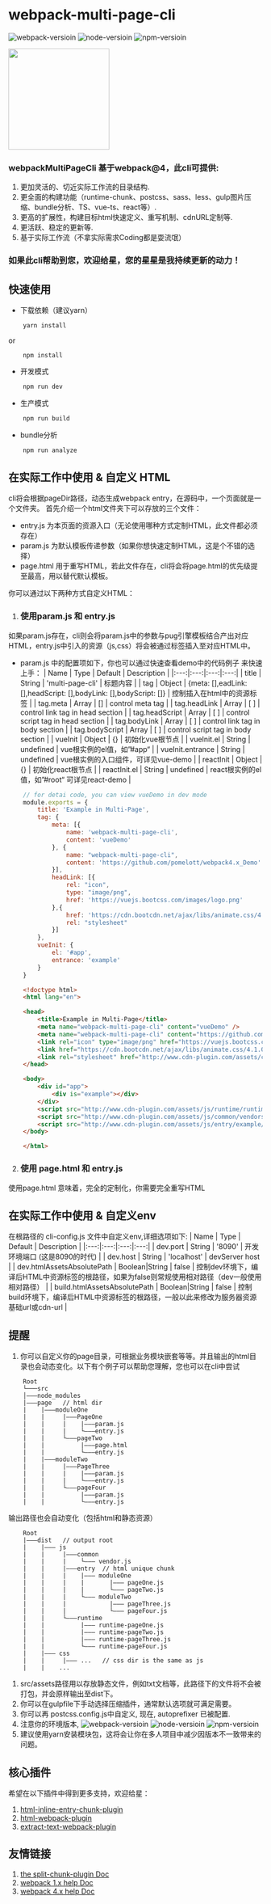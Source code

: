 # webpack-multi-page-cli

![webpack-versioin](https://img.shields.io/badge/webpack-4.0.0+-green)
![node-versioin](https://img.shields.io/badge/node-v10.8.0-green)
![npm-versioin](https://img.shields.io/badge/npm-v6.2.0-green)

<img width="200" height="200" src="https://webpack.js.org/assets/icon-square-big.svg">

### webpackMultiPageCli 基于webpack@4，此cli可提供:

1. 更加灵活的、切近实际工作流的目录结构.
2. 更全面的构建功能（runtime-chunk、postcss、sass、less、gulp图片压缩、bundle分析、TS、vue-ts、react等）.
3. 更高的扩展性，构建目标html快速定义、重写机制、cdnURL定制等.
4. 更活跃、稳定的更新等.
5. 基于实际工作流（不拿实际需求Coding都是耍流氓）

### 如果此cli帮助到您，欢迎给星，您的星星是我持续更新的动力！

## 快速使用
* 下载依赖（建议yarn）
```base
    yarn install
```
or
```base
    npm install
```
* 开发模式
```bash
    npm run dev
```
* 生产模式
```bash
    npm run build
```
* bundle分析
```bash
    npm run analyze
```
## 在实际工作中使用 & 自定义 HTML
cli将会根据pageDir路径，动态生成webpack entry，在源码中，一个页面就是一个文件夹。
首先介绍一个html文件夹下可以存放的三个文件：
* entry.js 为本页面的资源入口（无论使用哪种方式定制HTML，此文件都必须存在）
* param.js 为默认模板传递参数（如果你想快速定制HTML，这是个不错的选择）
* page.html 用于重写HTML，若此文件存在，cli将会将page.html的优先级提至最高，用以替代默认模板。

你可以通过以下两种方式自定义HTML：
1. ###  使用param.js 和 entry.js
如果param.js存在，cli则会将param.js中的参数与pug引擎模板结合产出对应HTML，entry.js中引入的资源（js,css）将会被通过标签插入至对应HTML中。
* param.js 中的配置项如下，你也可以通过快速查看demo中的代码例子 来快速上手：
  | Name | Type | Default | Description |
  |:---:|:---:|:---:|:---:|
  | title | String | 'multi-page-cli' | 标题内容 |
  | tag | Object | {meta: [],eadLink: [],headScript: [],bodyLink: [],bodyScript: []} | 控制插入在html中的资源标签 |
  | tag.meta | Array | [] | control meta tag |
  | tag.headLink | Array | [ ] | control link tag in head section |
  | tag.headScript | Array | [ ] | control script tag in head section |
  | tag.bodyLink | Array | [ ] | control link tag in body section |
  | tag.bodyScript | Array | [ ] | control script tag in body section |
  | vueInit | Object | {} | 初始化vue根节点 |
  | vueInit.el | String | undefined | vue根实例的el值，如”#app“ |
  | vueInit.entrance | String | undefined  | vue根实例的入口组件，可详见vue-demo |
  | reactInit | Object | {} | 初始化react根节点 |
  | reactInit.el | String | undefined | react根实例的el值，如”#root“ 可详见react-demo |
```js
    // for detai code, you can view vueDemo in dev mode
    module.exports = {
        title: 'Example in Multi-Page',
        tag: {
            meta: [{
                name: 'webpack-multi-page-cli',
                content: 'vueDemo'
            }, {
                name: "webpack-multi-page-cli",
                content: 'https://github.com/pomelott/webpack4.x_Demo'
            }],
            headLink: [{
                rel: "icon",
                type: "image/png",
                href: 'https://vuejs.bootcss.com/images/logo.png'
            },{
                href: 'https://cdn.bootcdn.net/ajax/libs/animate.css/4.1.0/animate.min.css',
                rel: "stylesheet"
            }]
        },
        vueInit: {
            el: '#app',
            entrance: 'example'
        }
    }
```
```html
    <!doctype html>
    <html lang="en">

    <head>
        <title>Example in Multi-Page</title>
        <meta name="webpack-multi-page-cli" content="vueDemo" />
        <meta name="webpack-multi-page-cli" content="https://github.com/pomelott/webpack4.x_Demo" />
        <link rel="icon" type="image/png" href="https://vuejs.bootcss.com/images/logo.png" />
        <link href="https://cdn.bootcdn.net/ajax/libs/animate.css/4.1.0/animate.min.css" rel="stylesheet" />
        <link rel="stylesheet" href="http://www.cdn-plugin.com/assets/css/entry/example/vueDemo.css?v=2466d76ff005024cce26">
    </head>

    <body>
        <div id="app">
            <div is="example"></div>
        </div>
        <script src="http://www.cdn-plugin.com/assets/js/runtime/runtime-vueDemo.js?v=2466d76ff005024cce26"></script>
        <script src="http://www.cdn-plugin.com/assets/js/common/vendors.js?v=5b4f3badf8d6ddb0036f"></script>
        <script src="http://www.cdn-plugin.com/assets/js/entry/example/vueDemo.js?v=8df1c19f97ce1a9abf72"></script>
    </body>

    </html>
```
2. ###  使用 page.html 和 entry.js
使用page.html 意味着，完全的定制化，你需要完全重写HTML


## 在实际工作中使用 & 自定义env
在根路径的 cli-config.js 文件中自定义env,详细选项如下:
  | Name | Type | Default | Description |
  |:---:|:---:|:---:|:---:|
  | dev.port | String | '8090' | 开发环境端口 (这是8090的时代) |
  | dev.host | String | 'localhost' | devServer host |
  | dev.htmlAssetsAbsolutePath | Boolean\|String | false | 控制dev环境下，编译后HTML中资源标签的根路径，如果为false则常规使用相对路径（dev一般使用相对路径） |
  | build.htmlAssetsAbsolutePath | Boolean\|String | false | 控制build环境下，编译后HTML中资源标签的根路径，一般以此来修改为服务器资源基础url或cdn-url |

## 提醒
1. 你可以自定义你的page目录，可根据业务模块嵌套等等。并且输出的html目录也会动态变化。以下有个例子可以帮助您理解，您也可以在cli中尝试
```
    Root 
    └───src
    │———node_modules
    |———page   // html dir
    |    |———moduleOne
    |    |     |———PageOne
    |    |     |    |———param.js
    |    |     |    └———entry.js
    |    |     └———pageTwo
    |    |          |———page.html
    |    |          └———entry.js
    |    |———moduleTwo
    |    |     |———PageThree 
    |    |     |    |———param.js  
    |    |     |    └———entry.js  
    |    |     └———pageFour
    |    |          |———param.js  
    |    |          └———entry.js   

```
输出路径也会自动变化（包括html和静态资源）
```
    Root 
    |———dist   // output root
    |    |——— js
    |    |     |———common
    |    |     |    └——— vendor.js
    |    |     |———entry  // html unique chunk
    |    |     |    |——— moduleOne
    |    |     |    |       |——— pageOne.js
    |    |     |    |       └——— pageTwo.js
    |    |     |    └——— moduleTwo
    |    |     |            |——— pageThree.js
    |    |     |            └——— pageFour.js
    |    |     └———runtime
    |    |          |——— runtime-pageOne.js
    |    |          |——— runtime-pageTwo.js
    |    |          |——— runtime-pageThree.js
    |    |          └——— runtime-pageFour.js
    |    |——— css
    |    |     |——— ...   // css dir is the same as js
    |    |    ...  
```
1. src/assets路径用以存放静态文件，例如txt文档等，此路径下的文件将不会被打包，并会原样输出至dist下。
2. 你可以在gulpfile下手动选择压缩插件，通常默认选项就可满足需要。
3. 你可以再 postcss.config.js中自定义, 现在, autoprefixer 已被配置.
4. 注意你的环境版本, ![webpack-versioin](https://img.shields.io/badge/webpack-4.0.0+-green) ![node-versioin](https://img.shields.io/badge/node-v10.8.0-green) ![npm-versioin](https://img.shields.io/badge/npm-v6.2.0-green)
5. 建议使用yarn安装模块包，这将会让你在多人项目中减少因版本不一致带来的问题。

## 核心插件
希望在以下插件中得到更多支持，欢迎给星：
1. <a href="https://github.com/pomelott/html-inline-entry-chunk-plugin">html-inline-entry-chunk-plugin</a>
2. <a href="https://github.com/jantimon/html-webpack-plugin">html-webpack-plugin</a>
3. <a href="https://github.com/webpack-contrib/extract-text-webpack-plugin">extract-text-webpack-plugin</a>


## 友情链接
1.  <a href="https://www.cnblogs.com/pomelott/p/9030208.html">the split-chunk-plugin Doc</a>
2.  <a href="https://www.cnblogs.com/pomelott/p/6974167.html">webpack 1.x help Doc</a>
3.  <a href="https://www.cnblogs.com/pomelott/p/8977092.html">webpack 4.x help Doc</a>


